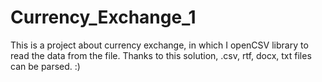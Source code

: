 # Currency_Exchange_1
This is a project about currency exchange, in which I openCSV library to read the data from the file. Thanks to this solution, .csv, rtf, docx, txt files can be parsed. :) 
